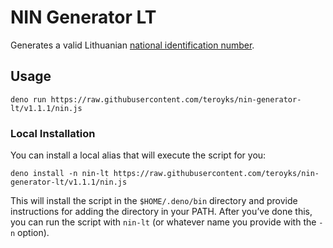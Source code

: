 # NIN Generator LT

Generates a valid Lithuanian [national identification number](https://en.wikipedia.org/wiki/National_identification_number#Lithuania).

## Usage

```console
deno run https://raw.githubusercontent.com/teroyks/nin-generator-lt/v1.1.1/nin.js
```

### Local Installation

You can install a local alias that will execute the script for you:

```console
deno install -n nin-lt https://raw.githubusercontent.com/teroyks/nin-generator-lt/v1.1.1/nin.js
```

This will install the script in the `$HOME/.deno/bin` directory and provide instructions for adding the directory in your PATH. After you’ve done this, you can run the script with `nin-lt` (or whatever name you provide with the `-n` option).
